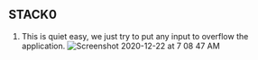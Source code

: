 ## STACK0

1. This is quiet easy, we just try to put any input to overflow the application.
![Screenshot 2020-12-22 at 7 08 47 AM](https://user-images.githubusercontent.com/32232422/102859850-9a475200-43e1-11eb-86df-7609901dad76.png)
